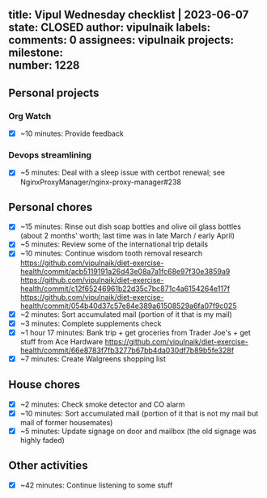 title:	Vipul Wednesday checklist | 2023-06-07
state:	CLOSED
author:	vipulnaik
labels:	
comments:	0
assignees:	vipulnaik
projects:	
milestone:	
number:	1228
--
## Personal projects

### Org Watch

- [x] ~10 minutes: Provide feedback

### Devops streamlining

- [x] ~5 minutes: Deal with a sleep issue with certbot renewal; see NginxProxyManager/nginx-proxy-manager#238

## Personal chores

- [x] ~15 minutes: Rinse out dish soap bottles and olive oil glass bottles (about 2 months' worth; last time was in late March / early April)
- [x] ~5 minutes: Review some of the international trip details
- [x] ~10 minutes: Continue wisdom tooth removal research https://github.com/vipulnaik/diet-exercise-health/commit/acb5119191a26d43e08a7a1fc68e97f30e3859a9 https://github.com/vipulnaik/diet-exercise-health/commit/c12f65246961b22d35c7bc871c4a6154264e117f https://github.com/vipulnaik/diet-exercise-health/commit/054b40d37c57e84e389a61508529a6fa07f9c025
- [x] ~2 minutes: Sort accumulated mail (portion of it that is my mail)
- [x] ~3 minutes: Complete supplements check
- [x] ~1 hour 17 minutes: Bank trip + get groceries from Trader Joe's + get stuff from Ace Hardware https://github.com/vipulnaik/diet-exercise-health/commit/66e8783f7fb3277b67bb4da030df7b89b5fe328f
- [x] ~7 minutes: Create Walgreens shopping list

## House chores

- [x] ~2 minutes: Check smoke detector and CO alarm
- [x] ~10 minutes: Sort accumulated mail (portion of it that is not my mail but mail of former housemates)
- [x] ~5 minutes: Update signage on door and mailbox (the old signage was highly faded)

## Other activities

- [x] ~42 minutes: Continue listening to some stuff

